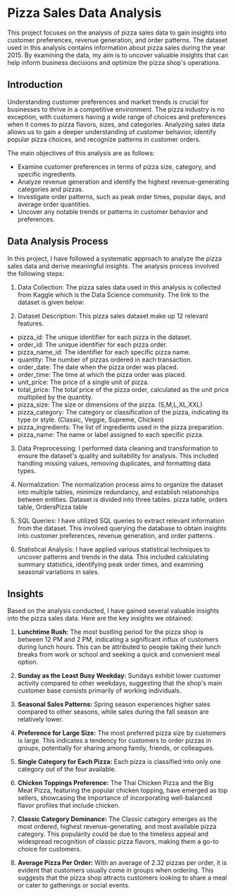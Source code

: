 
# Pizza Sales Data Analysis

This project focuses on the analysis of pizza sales data to gain insights into customer preferences, revenue generation, and order patterns. The dataset used in this analysis contains information about pizza sales during the year 2015. By examining the data, my aim is to uncover valuable insights that can help inform business decisions and optimize the pizza shop's operations.

## Introduction

Understanding customer preferences and market trends is crucial for businesses to thrive in a competitive environment. The pizza industry is no exception, with customers having a wide range of choices and preferences when it comes to pizza flavors, sizes, and categories. Analyzing sales data allows us to gain a deeper understanding of customer behavior, identify popular pizza choices, and recognize patterns in customer orders.

The main objectives of this analysis are as follows:
- Examine customer preferences in terms of pizza size, category, and specific ingredients.
- Analyze revenue generation and identify the highest revenue-generating categories and pizzas.
- Investigate order patterns, such as peak order times, popular days, and average order quantities.
- Uncover any notable trends or patterns in customer behavior and preferences.

## Data Analysis Process

In this project, I have followed a systematic approach to analyze the pizza sales data and derive meaningful insights. The analysis process involved the following steps:

1. Data Collection: The pizza sales data used in this analysis is collected from Kaggle which is the Data Science
community. The link to the dataset is given below:


2. Dataset Description: This pizza sales dataset make up 12 relevant features.
- pizza_id: The unique identifier for each pizza in the dataset.
- order_id: The unique identifier for each pizza order.
- pizza_name_id: The identifier for each specific pizza name.
- quantity: The number of pizzas ordered in each transaction.
- order_date: The date when the pizza order was placed.
- order_time: The time at which the pizza order was placed.
- unit_price: The price of a single unit of pizza.
- total_price: The total price of the pizza order, calculated as the unit price multiplied by the
quantity.
- pizza_size: The size or dimensions of the pizza. (S,M,L,XL,XXL)
- pizza_category: The category or classification of the pizza, indicating its type or style.
(Classic, Veggie, Supreme, Chicken)
- pizza_ingredients: The list of ingredients used in the pizza preparation.
- pizza_name: The name or label assigned to each specific pizza.

3. Data Preprocessing: I performed data cleaning and transformation to ensure the dataset's quality and suitability for analysis. This included handling missing values, removing duplicates, and formatting data types.

4. Normalization: The normalization process aims to organize the dataset into multiple tables, minimize redundancy,
and establish relationships between entities. Dataset is divided into three tables. pizza table, orders table, OrdersPizza table

2. SQL Queries: I have utilized SQL queries to extract relevant information from the dataset. This involved querying the database to obtain insights into customer preferences, revenue generation, and order patterns.

3. Statistical Analysis: I have applied various statistical techniques to uncover patterns and trends in the data. This included calculating summary statistics, identifying peak order times, and examining seasonal variations in sales.

## Insights

Based on the analysis conducted, I have gained several valuable insights into the pizza sales data. Here are the key insights we obtained:

1. **Lunchtime Rush:** The most bustling period for the pizza shop is between 12 PM and 2 PM, indicating a significant influx of customers during lunch hours. This can be attributed to people taking their lunch breaks from work or school and seeking a quick and convenient meal option.

2. **Sunday as the Least Busy Weekday:** Sundays exhibit lower customer activity compared to other weekdays, suggesting that the shop's main customer base consists primarily of working individuals.

3. **Seasonal Sales Patterns:** Spring season experiences higher sales compared to other seasons, while sales during the fall season are relatively lower.

4. **Preference for Large Size:** The most preferred pizza size by customers is large. This indicates a tendency for customers to order pizzas in groups, potentially for sharing among family, friends, or colleagues.

5. **Single Category for Each Pizza:** Each pizza is classified into only one category out of the four available.

6. **Chicken Toppings Preference:** The Thai Chicken Pizza and the Big Meat Pizza, featuring the popular chicken topping, have emerged as top sellers, showcasing the importance of incorporating well-balanced flavor profiles that include chicken.

7. **Classic Category Dominance:** The Classic category emerges as the most ordered, highest revenue-generating, and most available pizza category. This popularity could be due to the timeless appeal and widespread recognition of classic pizza flavors, making them a go-to choice for customers.

8. **Average Pizza Per Order:** With an average of 2.32 pizzas per order, it is evident that customers usually come in groups when ordering. This suggests that the pizza shop attracts customers looking to share a meal or cater to gatherings or social events.


